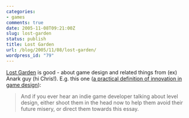 ```yaml
---
categories:
- games
comments: true
date: 2005-11-08T09:21:00Z
slug: lost-garden
status: publish
title: Lost Garden
url: /blog/2005/11/08/lost-garden/
wordpress_id: "79"
---
```


[Lost Garden](http://www.lostgarden.com/) is good - about game design and related things from (ex) Anark guy (hi Chris!). E.g. this one ([a practical definition of innovation in game design](http://lostgarden.com/2005/04/practical-definition-of-innovation-in.html)):


> And if you ever hear an indie game developer talking about level design, either shoot them in the head now to help them avoid their future misery, or direct them towards this essay.



